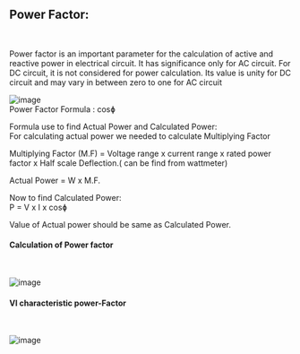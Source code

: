 <h2>Power Factor: </h2> <br>
<p>
Power factor is an important parameter for the calculation of active and reactive power in electrical circuit. It has significance only for AC circuit. For DC circuit, it is not considered for power calculation. Its value is unity for DC circuit and may vary in between zero to one for AC circuit 
  
  ![image](https://user-images.githubusercontent.com/118993534/217616026-63b31fd2-5b68-4062-9981-61721e1ee9c4.png)   <br>
  Power Factor Formula : cosɸ <br>
 
Formula use to find  Actual Power and Calculated Power: <br>
For calculating  actual power we needed to calculate Multiplying Factor<br> 
 
Multiplying  Factor  (M.F) = Voltage range  x  current range  x  rated power factor  x  Half scale Deflection.( can be find from wattmeter) <br>
 
Actual Power =  W x M.F. <br>
 
Now to find Calculated Power: <br>
P  =  V x I  x cosɸ <br>
 
Value of Actual power should be same as Calculated Power. <br>
  <h4> Calculation of Power factor  </h4> <br>
  
  ![image](https://user-images.githubusercontent.com/118993534/217616673-ef6b8ccd-811a-4da1-af98-a29ed4bc14e4.png)
<br>
<h4>VI characteristic power-Factor</h4> <br>

![image](https://user-images.githubusercontent.com/118993534/217617088-b3fe5122-e374-480b-a4da-6344f67b677f.png)
<br>



